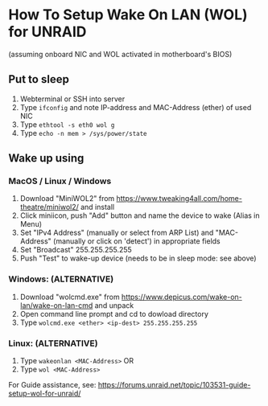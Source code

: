 # How To Setup Wake On LAN (WOL) for UNRAID

(assuming onboard NIC and WOL activated in motherboard's BIOS)

## Put to sleep

1. Webterminal or SSH into server
1. Type `ifconfig` and note IP-address and MAC-Address (ether) of used NIC
1. Type `ethtool -s eth0 wol g`
1. Type `echo -n mem > /sys/power/state`

## Wake up using

### MacOS / Linux / Windows

1. Download "MiniWOL2" from <https://www.tweaking4all.com/home-theatre/miniwol2/> and install
1. Click miniicon, push "Add" button and name the device to wake (Alias in Menu)
1. Set "IPv4 Address" (manually or select from ARP List) and "MAC-Address" (manually or click on 'detect') in appropriate fields
1. Set "Broadcast" 255.255.255.255
1. Push "Test" to wake-up device (needs to be in sleep mode: see above)

### Windows: (ALTERNATIVE)

1. Download "wolcmd.exe" from <https://www.depicus.com/wake-on-lan/wake-on-lan-cmd> and unpack
1. Open command line prompt and cd to dowload directory
1. Type `wolcmd.exe <ether> <ip-dest> 255.255.255.255`

### Linux: (ALTERNATIVE)

1. Type `wakeonlan <MAC-Address>` OR
1. Type `wol <MAC-Address>`

For Guide assistance, see: <https://forums.unraid.net/topic/103531-guide-setup-wol-for-unraid/>
